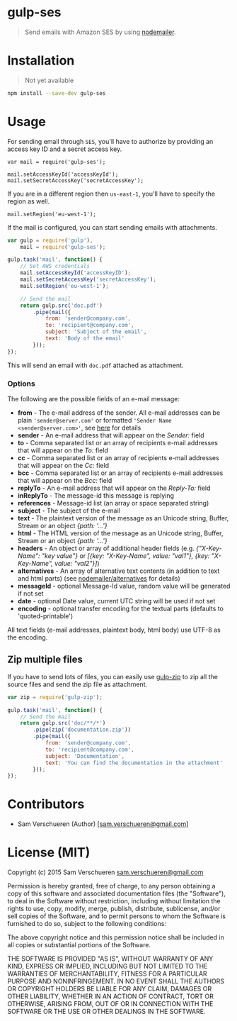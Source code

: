 # gulp-ses

> Send emails with Amazon SES by using [nodemailer](https://github.com/andris9/Nodemailer).

# Installation

> Not yet available

```bash
npm install --save-dev gulp-ses
```

# Usage

For sending email through ```SES```, you'll have to authorize by providing an access key ID and a secret access key.

```
var mail = require('gulp-ses');

mail.setAccessKeyId('accessKeyId');
mail.setSecretAccessKey('secretAccessKey');
```

If you are in a different region then ```us-east-1```, you'll have to specify the region as well.

```
mail.setRegion('eu-west-1');
```

If the mail is configured, you can start sending emails with attachments.

```JavaScript
var gulp = require('gulp'),
    mail = require('gulp-ses');

gulp.task('mail', function() {
    // Set AWS credentials
    mail.setAccessKeyId('accessKeyID');
    mail.setSecretAccessKey('secretAccessKey');
    mail.setRegion('eu-west-1');

    // Send the mail
    return gulp.src('doc.pdf')
        .pipe(mail({
            from: 'sender@company.com',
            to: 'recipient@company.com',
            subject: 'Subject of the email',
            text: 'Body of the email'
        }));
});
```

This will send an email with ```doc.pdf``` attached as attachment.

### Options

The following are the possible fields of an e-mail message:

  - **from** - The e-mail address of the sender. All e-mail addresses can be plain `'sender@server.com'` or formatted `'Sender Name <sender@server.com>'`, see [here](#address-formatting) for details
  - **sender** - An e-mail address that will appear on the *Sender:* field
  - **to** - Comma separated list or an array of recipients e-mail addresses that will appear on the *To:* field
  - **cc** - Comma separated list or an array of recipients e-mail addresses that will appear on the *Cc:* field
  - **bcc** - Comma separated list or an array of recipients e-mail addresses that will appear on the *Bcc:* field
  - **replyTo** - An e-mail address that will appear on the *Reply-To:* field
  - **inReplyTo** - The message-id this message is replying
  - **references** - Message-id list (an array or space separated string)
  - **subject** - The subject of the e-mail
  - **text** - The plaintext version of the message as an Unicode string, Buffer, Stream or an object *{path: '...'}*
  - **html** - The HTML version of the message as an Unicode string, Buffer, Stream or an object *{path: '...'}*
  - **headers** - An object or array of additional header fields (e.g. *{"X-Key-Name": "key value"}* or *[{key: "X-Key-Name", value: "val1"}, {key: "X-Key-Name", value: "val2"}]*)
  - **alternatives** - An array of alternative text contents (in addition to text and html parts)  (see [nodemailer/alternatives](https://github.com/andris9/Nodemailer#alternatives) for details)
  - **messageId** - optional Message-Id value, random value will be generated if not set
  - **date** - optional Date value, current UTC string will be used if not set
  - **encoding** - optional transfer encoding for the textual parts (defaults to 'quoted-printable')

All text fields (e-mail addresses, plaintext body, html body) use UTF-8 as the encoding.

## Zip multiple files

If you have to send lots of files, you can easily use [gulp-zip](https://github.com/sindresorhus/gulp-zip) to zip all the source
files and send the zip file as attachment.

```JavaScript
var zip = require('gulp-zip');

gulp.task('mail', function() {
    // Send the mail
    return gulp.src('doc/**/*')
        .pipe(zip('documentation.zip'))
        .pipe(mail({
            from: 'sender@company.com',
            to: 'recipient@company.com',
            subject: 'Documentation',
            text: 'You can find the documentation in the attachment'
        }));
});
```

# Contributors

- Sam Verschueren (Author) [<sam.verschueren@gmail.com>]

# License (MIT)
Copyright (c) 2015 Sam Verschueren <sam.verschueren@gmail.com>

Permission is hereby granted, free of charge, to any person obtaining a copy
of this software and associated documentation files (the "Software"), to deal
in the Software without restriction, including without limitation the rights
to use, copy, modify, merge, publish, distribute, sublicense, and/or sell
copies of the Software, and to permit persons to whom the Software is
furnished to do so, subject to the following conditions:

The above copyright notice and this permission notice shall be included in all
copies or substantial portions of the Software.

THE SOFTWARE IS PROVIDED "AS IS", WITHOUT WARRANTY OF ANY KIND, EXPRESS OR
IMPLIED, INCLUDING BUT NOT LIMITED TO THE WARRANTIES OF MERCHANTABILITY,
FITNESS FOR A PARTICULAR PURPOSE AND NONINFRINGEMENT. IN NO EVENT SHALL THE
AUTHORS OR COPYRIGHT HOLDERS BE LIABLE FOR ANY CLAIM, DAMAGES OR OTHER
LIABILITY, WHETHER IN AN ACTION OF CONTRACT, TORT OR OTHERWISE, ARISING FROM,
OUT OF OR IN CONNECTION WITH THE SOFTWARE OR THE USE OR OTHER DEALINGS IN THE
SOFTWARE.
